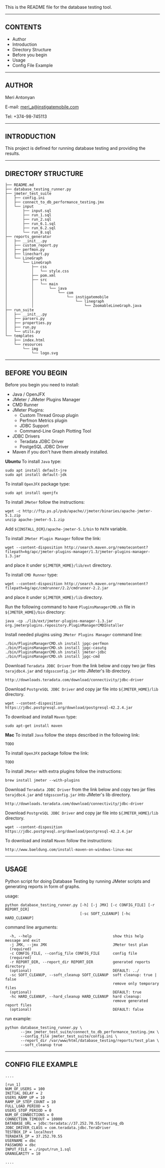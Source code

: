 This is the README file for the database testing tool.

-------------------------------------------------------------------------------
CONTENTS
-------------------------------------------------------------------------------

  - Author
  - Introduction
  - Directory Structure
  - Before you begin
  - Usage
  - Config File Example


-------------------------------------------------------------------------------
AUTHOR
-------------------------------------------------------------------------------
Meri Antonyan

E-mail: meri_a@instigatemobile.com

Tel: +374-98-745113


-------------------------------------------------------------------------------
INTRODUCTION
-------------------------------------------------------------------------------

This project is defined for running database testing and providing the results.


-------------------------------------------------------------------------------
DIRECTORY STRUCTURE
-------------------------------------------------------------------------------

```
├── README.md
├── database_testing_runner.py
├── jmeter_test_suite
│   ├── config.ini
│   ├── connect_to_db_performance_testing.jmx
│   └── input
│       ├── input.sql
│       ├── run_1.sql
│       ├── run_2.sql
│       ├── run_6.1.sql
│       ├── run_6.2.sql
│       └── run_8.sql
├── reports_generator
│   ├── __init__.py
│   ├── custom_report.py
│   ├── perfmon.py
│   ├── linechart.py
│   └── LineGraph
│       └── LineGraph
│           ├── css
│           │   └── style.css
│           ├── pom.xml
│           ├── src
│           │   └── main
│           │       └── java
│           │           └── com
│           │               └── instigatemobile
│           │                   └── linegraph
│           │                       └── ZoomableLineGraph.java
├── run_suite
│   ├── __init__.py
│   ├── parsers.py
│   ├── properties.py
│   ├── run.py
│   └── utils.py
└── templates
    ├── index.html
    └── resources
        └── img
            └── logo.svg
```


-------------------------------------------------------------------------------
BEFORE YOU BEGIN
-------------------------------------------------------------------------------
Before you begin you need to install:
  - Java / OpenJFX
  - JMeter / JMeter Plugins Manager
  - CMD Runner
  - JMeter Plugins:
    - Custom Thread Group plugin
    - Perfmon Metrics plugin
    - JDBC Support
    - Command-Line Graph Plotting Tool
  - JDBC Drivers
    - Teradata JDBC Driver
    - PostgeSQL JDBC Driver
  - Maven
if you don't have them already installed.

**Ubuntu**
To install ```Java``` type:
```
sudo apt install default-jre
sudo apt install default-jdk
```

To install ```OpenJFX``` package type:
```
sudo apt install openjfx
```

To install ```JMeter``` follow the instructions:
```
wget -c http://ftp.ps.pl/pub/apache//jmeter/binaries/apache-jmeter-5.1.zip
unzip apache-jmeter-5.1.zip
```
Add ```${INSTALL_DIR}/apache-jmeter-5.1/bin``` to ```PATH``` variable.


To install ```JMeter Plugin Manager``` follow the link:
```
wget --content-disposition http://search.maven.org/remotecontent?filepath=kg/apc/jmeter-plugins-manager/1.3/jmeter-plugins-manager-1.3.jar
```
and place it under ```${JMETER_HOME}/lib/ext``` directory.


To install ```CMD Runner``` type:
```
wget --content-disposition http://search.maven.org/remotecontent?filepath=kg/apc/cmdrunner/2.2/cmdrunner-2.2.jar
```
and place it under ```${JMETER_HOME}/lib``` directory.


Run the following command to have ```PluginsManagerCMD.sh``` file in
```${JMETER_HOME}/bin``` directory:
```
java -cp ./lib/ext/jmeter-plugins-manager-1.3.jar org.jmeterplugins.repository.PluginManagerCMDInstaller
```


Install needed plugins using ```JMeter Plugins Manager``` command line:
```
./bin/PluginsManagerCMD.sh install jpgc-perfmon
./bin/PluginsManagerCMD.sh install jpgc-casutg
./bin/PluginsManagerCMD.sh install jmeter-jdbc
./bin/PluginsManagerCMD.sh install jpgc-cmd
```


Download ```Teradata JDBC Driver``` from the link below and copy two jar files
```terajdbc4.jar``` and ```tdgssconfig.jar``` into JMeter's lib directory.
```
http://downloads.teradata.com/download/connectivity/jdbc-driver
```

Download ```PostgreSQL JDBC Driver``` and copy jar file into
```${JMETER_HOME}/lib``` directory.
```
wget --content-disposition https://jdbc.postgresql.org/download/postgresql-42.2.4.jar
```

To download and install ```Maven``` type:
```
sudo apt-get install maven
```

**Mac**
To install ```Java``` follow the steps described in the following link:
```
TODO
```

To install ```OpenJFX``` package follow the link:
```
TODO
```

To install ```JMeter``` with extra plugins follow the instructions:
```
brew install jmeter --with-plugins
```

Download ```Teradata JDBC Driver``` from the link below and copy two jar files
```terajdbc4.jar``` and ```tdgssconfig.jar``` into JMeter's lib directory.

```
http://downloads.teradata.com/download/connectivity/jdbc-driver
```

Download ```PostgreSQL JDBC Driver``` and copy jar file into
```${JMETER_HOME}/lib``` directory.

```
wget --content-disposition https://jdbc.postgresql.org/download/postgresql-42.2.4.jar
```

To download and install ```Maven``` follow the instructions:
```
http://www.baeldung.com/install-maven-on-windows-linux-mac
```


-------------------------------------------------------------------------------
USAGE
-------------------------------------------------------------------------------

Python script for doing Database Testing by running JMeter scripts and
generating reports in form of graphs.


usage:
```
python database_testing_runner.py [-h] [-j JMX] [-c CONFIG_FILE] [-r REPORT_DIR]
                                  [-sc SOFT_CLEANUP] [-hc HARD_CLEANUP]
```


command line arguments:
```
  -h, --help                                     show this help message and exit
  -j JMX, --jmx JMX                              JMeter test plan
  (required)
  -c CONFIG_FILE, --config_file CONFIG_FILE      config file
  (required)
  -r REPORT_DIR, --report_dir REPORT_DIR         generated reports directory
  (optional)                                     DEFAULT: ../
  -sc SOFT_CLEANUP, --soft_cleanup SOFT_CLEANUP  soft cleanup: true | false
                                                 remove only temporary files
  (optional)                                     DEFAULT: true
  -hc HARD_CLEANUP, --hard_cleanup HARD_CLEANUP  hard cleanup:
                                                 remove generated report files
  (optional)                                     DEFAULT: false
```


run example:
```
python database_testing_runner.py \
       --jmx jmeter_test_suite/connect_to_db_performance_testing.jmx \
       --config_file jmeter_test_suite/config.ini \
       --report_dir /var/www/html/database_testing/reports/test_plan \
       --soft_cleanup true
```


-------------------------------------------------------------------------------
CONFIG FILE EXAMPLE
-------------------------------------------------------------------------------

```
....

[run_1]
NUM_OF_USERS = 100
INITIAL_DELAY = 2
USERS_RAMP_UP = 10
RAMP_UP_STEP_COUNT = 10
FULL_LOAD_PERIOD = 5
USERS_STOP_PERIOD = 0
NUM_OF_CONNECTIONS = 0
CONNECTION_TIMEOUT = 10000
DATABASE_URL = jdbc:teradata://37.252.70.55/testing_db
JDBC_DRIVER_CLASS = com.teradata.jdbc.TeraDriver
TESTBOX_IP = localhost
TERADATA_IP = 37.252.70.55
USERNAME = dbc
PASSWORD = dbc
INPUT_FILE = ./input/run_1.sql
GRANULARITY = 10

....
```